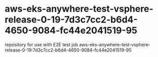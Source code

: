 # aws-eks-anywhere-test-vsphere-release-0-19-7d3c7cc2-b6d4-4650-9084-fc44e2041519-95
repository for use with E2E test job aws-eks-anywhere-test-vsphere-release-0-19:7d3c7cc2-b6d4-4650-9084-fc44e2041519-95
